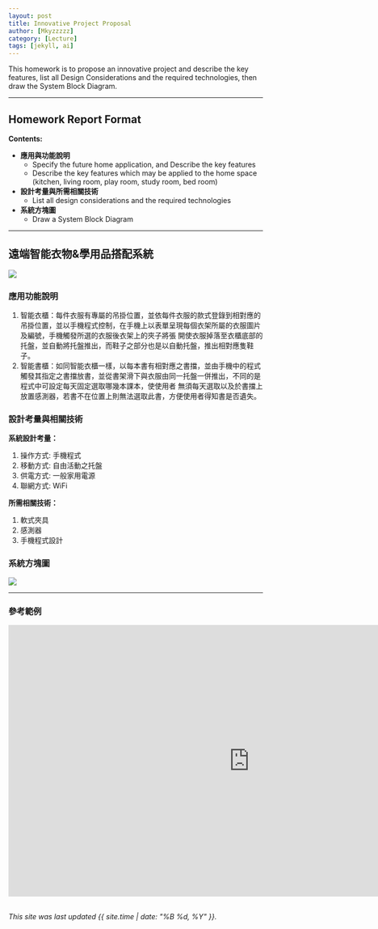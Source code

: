 ```yaml
---
layout: post
title: Innovative Project Proposal
author: [Mkyzzzzz]
category: [Lecture]
tags: [jekyll, ai]
---
```


This homework is to propose an innovative project and describe the key features, list all Design Considerations and the required technologies, then draw the System Block Diagram.

---
## Homework Report Format
**Contents:**<br>
* **應用與功能說明**
  - Specify the future home application, and Describe the key features
  - Describe the key features which may be applied to the home space (kitchen, living room, play room, study room, bed room)
* **設計考量與所需相關技術**
  - List all design considerations and the required technologies
* **系統方塊圖**
  - Draw a System Block Diagram

---
## 遠端智能衣物&學用品搭配系統
![](https://github.com/rkuo2023/MCU-project/blob/main/images/ESP32_RoboCar.jpg?raw=true)

### 應用功能說明
1. 智能衣櫃：每件衣服有專屬的吊掛位置，並依每件衣服的款式登錄到相對應的吊掛位置，並以手機程式控制，在手機上以表單呈現每個衣架所屬的衣服圖片及編號，手機觸發所選的衣服後衣架上的夾子將張    開使衣服掉落至衣櫃底部的托盤，並自動將托盤推出，而鞋子之部分也是以自動托盤，推出相對應隻鞋子。
2. 智能書櫃：如同智能衣櫃一樣，以每本書有相對應之書擋，並由手機中的程式觸發其指定之書擋放書，並從書架滑下與衣服由同一托盤一併推出，不同的是程式中可設定每天固定選取哪幾本課本，使使用者    無須每天選取以及於書擋上放置感測器，若書不在位置上則無法選取此書，方便使用者得知書是否遺失。

### 設計考量與相關技術
**系統設計考量：**<br>
1. 操作方式: 手機程式
2. 移動方式: 自由活動之托盤
3. 供電方式: 一般家用電源
4. 聯網方式: WiFi

**所需相關技術：**
1. 軟式夾具
2. 感測器
3. 手機程式設計

### 系統方塊圖
![](https://github.com/rkuo2000/MCU-course/blob/main/images/FutureHome_kitchen_robot.png?raw=true)

---
### 參考範例
<iframe width="954" height="537" src="https://www.youtube.com/embed/d7NcoepWlyU" title="Real time reinforcement learning demo" frameborder="0" allow="accelerometer; autoplay; clipboard-write; encrypted-media; gyroscope; picture-in-picture; web-share" allowfullscreen></iframe>

<br>
<br>

*This site was last updated {{ site.time | date: "%B %d, %Y" }}.*


